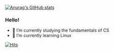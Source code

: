 [![Anurag's GitHub stats](https://github-readme-stats.vercel.app/api?username=woongks)](https://github.com/anuraghazra/github-readme-stats)

### Hello!
- 🔭 I’m currently studying the fundamentals of CS
- 🌱 I’m currently learning Linux

[![Hits](https://hits.seeyoufarm.com/api/count/incr/badge.svg?url=https%3A%2F%2Fgithub.com%2Fwoongks&count_bg=%2367C83D&title_bg=%23825959&icon=&icon_color=%23E7E7E7&title=hits&edge_flat=false)](https://hits.seeyoufarm.com)
